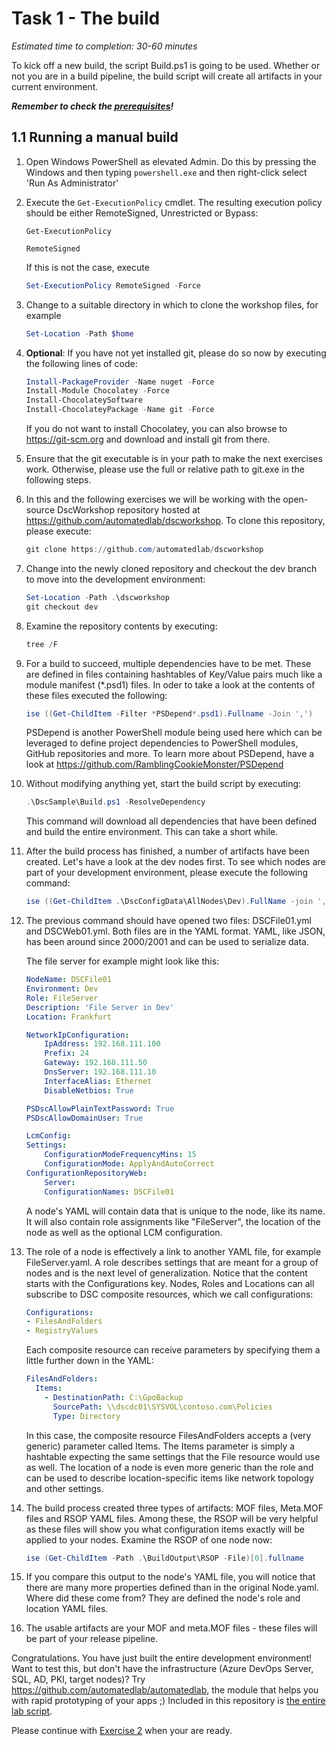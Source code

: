 # Task 1 - The build

*Estimated time to completion: 30-60 minutes*

To kick off a new build, the script Build.ps1 is going to be used. Whether or not you are in a build pipeline, the build script will create all artifacts in your current environment.

***Remember to check the [prerequisites](..\CheckPrereq.ps1)!***

## 1.1 Running a manual build

1. Open Windows PowerShell as elevated Admin. Do this by pressing the Windows and then typing ```powershell.exe``` and then right-click select 'Run As Administrator'
2. Execute the ```Get-ExecutionPolicy``` cmdlet. The resulting execution policy should be either RemoteSigned, Unrestricted or Bypass:
    ```code
    Get-ExecutionPolicy

    RemoteSigned
    ```
    If this is not the case, execute
    ```powershell
    Set-ExecutionPolicy RemoteSigned -Force
    ```
3. Change to a suitable directory in which to clone the workshop files, for example
    ```powershell
    Set-Location -Path $home
    ```
4. **Optional**: If you have not yet installed git, please do so now by executing the following lines of code:
    ```powershell
    Install-PackageProvider -Name nuget -Force
    Install-Module Chocolatey -Force
    Install-ChocolateySoftware
    Install-ChocolateyPackage -Name git -Force
    ```  
    If you do not want to install Chocolatey, you can also browse to <https://git-scm.org> and download and install git from there.
5. Ensure that the git executable is in your path to make the next exercises work. Otherwise, please use the full or relative path to git.exe in the following steps.
5. In this and the following exercises we will be working with the open-source DscWorkshop repository hosted at <https://github.com/automatedlab/dscworkshop>. To clone this repository, please execute:
    ```powershell
    git clone https://github.com/automatedlab/dscworkshop
    ```
6. Change into the newly cloned repository and checkout the dev branch to move into the development environment:
    ```powershell
    Set-Location -Path .\dscworkshop
    git checkout dev
    ```
7. Examine the repository contents by executing:
    ```powershell
    tree /F
    ```
8. For a build to succeed, multiple dependencies have to be met. These are defined in files containing hashtables of Key/Value pairs much like a module manifest (*.psd1) files. In oder to take a look at the contents of these files executed the following:
    ```powershell
    ise ((Get-ChildItem -Filter *PSDepend*.psd1).Fullname -Join ',')
    ```
    PSDepend is another PowerShell module being used here which can be leveraged to define project dependencies to PowerShell modules, GitHub repositories and more.
    To learn more about PSDepend, have a look at <https://github.com/RamblingCookieMonster/PSDepend>

9. Without modifying anything yet, start the build script by executing:
    ```powershell
    .\DscSample\Build.ps1 -ResolveDependency
    ```
    This command will download all dependencies that have been defined and build the entire environment. This can take a short while.
10. After the build process has finished, a number of artifacts have been created. Let's have a look at the dev nodes first.
    To see which nodes are part of your development environment, please execute the following command:
    ```powershell
    ise ((Get-ChildItem .\DscConfigData\AllNodes\Dev).FullName -join ',')
    ```
11. The previous command should have opened two files: DSCFile01.yml and DSCWeb01.yml. Both files are in the YAML format. YAML, like JSON, has been around since 2000/2001 and can be used to serialize data.

    The file server for example might look like this:
    ```yaml
    NodeName: DSCFile01
    Environment: Dev
    Role: FileServer
    Description: 'File Server in Dev'
    Location: Frankfurt

    NetworkIpConfiguration:
        IpAddress: 192.168.111.100
        Prefix: 24
        Gateway: 192.168.111.50
        DnsServer: 192.168.111.10
        InterfaceAlias: Ethernet
        DisableNetbios: True

    PSDscAllowPlainTextPassword: True
    PSDscAllowDomainUser: True

    LcmConfig:
    Settings:
        ConfigurationModeFrequencyMins: 15
        ConfigurationMode: ApplyAndAutoCorrect
    ConfigurationRepositoryWeb:
        Server:
        ConfigurationNames: DSCFile01
     ```
    A node's YAML will contain data that is unique to the node, like its name. It will also contain role assignments like "FileServer", the location of the node as well as the optional LCM configuration.

12. The role of a node is effectively a link to another YAML file, for example FileServer.yaml. A role describes settings that are meant for a group of nodes and is the next level of generalization. Notice that the content starts with the Configurations key. Nodes, Roles and Locations can all subscribe to DSC composite resources, which we call configurations:
    ```yaml
    Configurations:
    - FilesAndFolders
    - RegistryValues
    ```
    Each composite resource can receive parameters by specifying them a little further down in the YAML:
    ```yaml
    FilesAndFolders:
      Items:
        - DestinationPath: C:\GpoBackup
          SourcePath: \\dscdc01\SYSVOL\contoso.com\Policies
          Type: Directory
    ```
    In this case, the composite resource FilesAndFolders accepts a (very generic) parameter called Items. The Items parameter is simply a hashtable expecting the same settings that the File resource would use as well.
    The location of a node is even more generic than the role and can be used to describe location-specific items like network topology and other settings.

13. The build process created three types of artifacts: MOF files, Meta.MOF files and RSOP YAML files. Among these, the RSOP will be very helpful as these files will show you what configuration items exactly will be applied to your nodes. Examine the RSOP of one node now:
    ```powershell
    ise (Get-ChildItem -Path .\BuildOutput\RSOP -File)[0].fullname
    ```
14. If you compare this output to the node's YAML file, you will notice that there are many more properties defined than in the original Node.yaml. Where did these come from? They are defined the node's role and location YAML files.

15. The usable artifacts are your MOF and meta.MOF files - these files will be part of your release pipeline.

Congratulations. You have just built the entire development environment! Want to test this, but don't have the infrastructure (Azure DevOps Server, SQL, AD, PKI, target nodes)? Try <https://github.com/automatedlab/automatedlab>, the module that helps you with rapid prototyping of your apps ;) Included in this repository is [the entire lab script](../Lab/03.10%20Full%20Lab%20with%20DSC%20and%20TFS.ps1).

Please continue with [Exercise 2](Exercise2.md) when your are ready.
